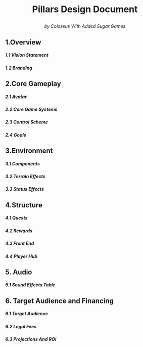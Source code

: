 # <p align="center">Pillars Design Document</p> 
*<p align="center">by Colossus With Added Sugar Games</p>*

## 1.Overview 

##### 1.1 Vision Statement 

##### 1.2 Branding 

## 2.Core Gameplay 

##### 2.1 Avatar 

##### 2.2 Core Game Systems 

##### 2.3 Control Scheme 

##### 2.4 Goals 

## 3.Environment   

##### 3.1 Components

##### 3.2 Terrain Effects 

##### 3.3 Status Effects

## 4.Structure

##### 4.1 Quests

##### 4.2 Rewards

##### 4.3 Front End

##### 4.4 Player Hub

## 5. Audio

##### 5.1 Sound Effects Table

## 6. Target Audience and Financing 

##### 6.1 Target Audience

##### 6.2 Legal Fees

##### 6.3 Projections And ROI 

